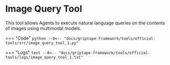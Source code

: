 # Image Query Tool

This tool allows Agents to execute natural language queries on the contents of images using multimodal models.

=== "Code"
    ```python
    --8<-- "docs/griptape-framework/tools/official-tools/src/image_query_tool_1.py"
    ```

=== "Logs"
    ```text
    --8<-- "docs/griptape-framework/tools/official-tools/logs/image_query_tool_1.txt"
    ```


